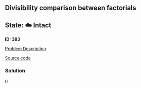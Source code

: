 ## Divisibility comparison between factorials

## State: :cloud: **Intact**

**ID: 383**

[Problem Description](https://projecteuler.net/problem=383)

[Source code](main.cpp)

### Solution
0